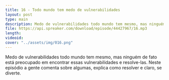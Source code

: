 ```yaml
---
title: 16 - Todo mundo tem medo de vulnerabilidades
layout: post
type: main
description: Medo de vulnerabilidades todo mundo tem mesmo, mas ninguém de fato está preocupado em encontrar essas vulnerabilidades e resolve-las. Neste episódio a gente comenta sobre algumas, explica como resolver e claro, se diverte.
file: https://api.spreaker.com/download/episode/44427967/16.mp3
length: 
videoid: 
cover: "../assets/img/016.png"
---
```


Medo de vulnerabilidades todo mundo tem mesmo, mas ninguém de fato está preocupado em encontrar essas vulnerabilidades e resolve-las. Neste episódio a gente comenta sobre algumas, explica como resolver e claro, se diverte.